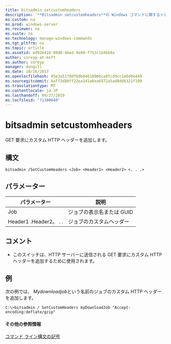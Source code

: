 ```yaml
---
title: bitsadmin setcustomheaders
description: '**Bitsadmin setcustomheaders**の Windows コマンドに関するトピック-GET 要求にカスタム HTTP ヘッダーを追加します。'
ms.custom: na
ms.prod: windows-server
ms.reviewer: na
ms.suite: na
ms.technology: manage-windows-commands
ms.tgt_pltfrm: na
ms.topic: article
ms.assetid: ed926410-80d0-46ed-9a90-f752c164bb9a
author: coreyp-at-msft
ms.author: coreyp
manager: dongill
ms.date: 10/16/2017
ms.openlocfilehash: 45e3a5178df69b84618966ca0fcd9cc1e6d0e449
ms.sourcegitcommit: 6aff3d88ff22ea141a6ea6572a5ad8dd6321f199
ms.translationtype: MT
ms.contentlocale: ja-JP
ms.lasthandoff: 09/27/2019
ms.locfileid: "71380640"
---
```

# <a name="bitsadmin-setcustomheaders"></a>bitsadmin setcustomheaders



GET 要求にカスタム HTTP ヘッダーを追加します。

## <a name="syntax"></a>構文

```
bitsadmin /SetCustomHeaders <Job> <Header1> <Header2> <. . .>
```

## <a name="parameters"></a>パラメーター

|パラメーター|説明|
|---------|-----------|
|Job|ジョブの表示名または GUID|
|Header1 .Header2。 . .|ジョブのカスタムヘッダー|

## <a name="remarks"></a>コメント

-   このスイッチは、HTTP サーバーに送信される GET 要求にカスタム HTTP ヘッダーを追加するために使用されます。

## <a name="BKMK_examples"></a>例

次の例では、 *Mydownloadjob*という名前のジョブのカスタム HTTP ヘッダーを追加します。
```
C:\>bitsadmin / SetCustomHeaders myDownloadJob "Accept-encoding:deflate/gzip"
```

#### <a name="additional-references"></a>その他の参照情報

[コマンド ライン構文の記号](command-line-syntax-key.md)